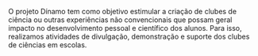 O projeto Dínamo tem como objetivo estimular a criação de clubes de ciência ou outras experiências não convencionais que possam geral impacto no desenvolvimento pessoal e científico dos alunos. Para isso, realizamos atividades de divulgação, demonstração e suporte dos clubes de ciências em escolas.
